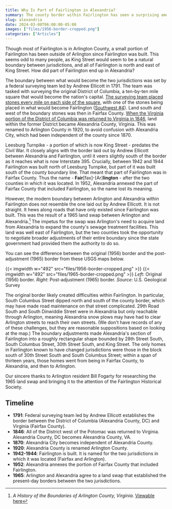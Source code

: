 ```yaml
---
title: Why Is Part of Fairlington in Alexandria?
summary: The county border within Fairlington has seen a surprising amount of change over the years.
slug: alexandria
date: 2024-03-08T06:00:00-05:00
images: ["files/1956-border-cropped.png"]
categories: ["Articles"]
---
```


Though most of Fairlington is in Arlington County, a small portion of Fairlington has been outside of Arlington since Fairlington was built. This seems odd to many people, as King Street would seem to be a natural boundary between jurisdictions, and all of Fairlington is north and east of King Street. How did part of Fairlington end up in Alexandria?

The boundary between what would become the two jurisdictions was set by a federal surveying team led by Andrew Ellicott in 1791. The team was tasked with surveying the original District of Columbia, a ten-by-ten mile square that would become the nation's capital. [The surveying team placed stones every mile on each side of the square](https://en.wikipedia.org/wiki/Boundary_markers_of_the_original_District_of_Columbia), with one of the stones being placed in what would become Fairlington ([Southwest #4](/stone)). Land south and west of the boundary stones was then in Fairfax County. [When the Virginia portion of the District of Columbia was returned to Virginia in 1846](https://en.wikipedia.org/wiki/District_of_Columbia_retrocession#Virginia_retrocession), land within the former District became Alexandria County, Virginia. This was renamed to Arlington County in 1920, to avoid confusion with Alexandria City, which had been independent of the county since 1870.

Leesburg Turnpike - a portion of which is now King Street - predates the Civil War. It closely aligns with the border laid out by Andrew Ellicott between Alexandria and Fairlington, until it veers slightly south of the border as it reaches what is now Interstate 395. Crucially, between 1942 and 1944 Fairlington was built north of Leesburg Turnpike, but part of it was built south of the county boundary line. That meant that part of Fairlington was in Fairfax County. Thus the name - **Fair**[fax]-[Ar]**lington** - after the two counties in which it was located. In 1952, Alexandria annexed the part of Fairfax County that included Fairlington, so the name lost its meaning.

However, the modern boundary between Arlington and Alexandria within Fairlington does not resemble the one laid out by Andrew Ellicott. It is not straight. It hews along roads that have only existed since Fairlington was built. This was the result of a 1965 land swap between Arlington and Alexandria.[^1] The impetus for the swap was Arlington's need to acquire land from Alexandria to expand the county's sewage treatment facilities. This land was well east of Fairlington, but the two counties took the opportunity to negotiate broader adjustments of their entire boundary since the state government had provided them the authority to do so.

You can see the difference between the original (1956) border and the post-adjustment (1965) border from these USGS maps below.

{{< imgwidth w="492" src="files/1956-border-cropped.png" >}}
{{< imgwidth w="492" src="files/1965-border-cropped.png" >}}
*Left*: Original (1956) border. *Right*: Post-adjustment (1965) border. *Source*: U.S. Geological Survey

The original border likely created difficulties within Fairlington. In particular, South Columbus Street dipped north and south of the county border, which may have made road maintenance on that street complicated. 29th Road South and South Dinwiddie Street were in Alexandria but only reachable through Arlington, meaning Alexandria snow plows may have had to clear Arlington streets to reach their own streets. (We don't have records of any of these challenges, but they are reasonable suppositions based on looking at the map.) The boundary adjustments made Alexandria's section of Fairlington into a roughly rectangular shape bounded by 28th Street South, South Columbus Street, 30th Street South, and King Street. The only homes in Fairlington known to have changed jurisdictions were those in the block south of 30th Street South and South Columbus Street; within a span of thirteen years, those homes went from being in Fairfax County, to Alexandria, and then to Arlington.

Our sincere thanks to Arlington resident Bill Fogarty for researching the 1965 land swap and bringing it to the attention of the Fairlington Historical Society.

## Timeline
- **1791**: Federal surveying team led by Andrew Ellicott establishes the border between the District of Columbia (Alexandria County, DC) and Virginia (Fairfax County).
- **1846**: All of the District west of the Potomac was returned to Virginia. Alexandria County, DC becomes Alexandria County, VA.
- **1870**: Alexandria City becomes independent of Alexandria County.
- **1920**: Alexandria County is renamed Arlington County.
- **1942-1944**: Fairlington is built. It is named for the two jurisdictions in which it was located (Fairfax and Arlington).
- **1952**: Alexandria annexes the portion of Fairfax County that included Fairlington.
- **1965**: Arlington and Alexandria agree to a land swap that established the present-day borders between the two jurisdictions.

[^1]: *A History of the Boundaries of Arlington County, Virginia.* [Viewable here](https://www.gutenberg.org/cache/epub/36902/pg36902-images.html)
